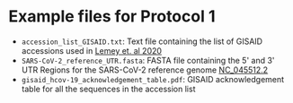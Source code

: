 # Example files for Protocol 1

* `accession_list_GISAID.txt`: Text file containing the list of GISAID accessions used in [Lemey et. al 2020](https://www.nature.com/articles/s41467-020-18877-9)
* `SARS-CoV-2_reference_UTR.fasta`: FASTA file containing the 5' and 3' UTR Regions for the SARS-CoV-2 reference genome [NC_045512.2](https://www.ncbi.nlm.nih.gov/nuccore/1798174254)
* `gisaid_hcov-19_acknowledgement_table.pdf`: GISAID acknowledgement table for all the sequences in the accession list